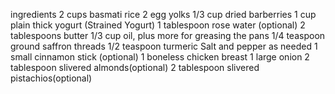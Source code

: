 ingredients
2 cups basmati rice
2 egg yolks
1/3 cup dried barberries
1 cup plain thick yogurt (Strained Yogurt)
1 tablespoon rose water (optional)
2 tablespoons butter
1/3 cup oil, plus more for greasing the pans
1/4 teaspoon ground saffron threads
1/2 teaspoon turmeric
Salt and pepper as needed
1 small cinnamon stick (optional)
1 boneless chicken breast
1 large onion
2 tablespoon slivered almonds(optional)
2 tablespoon slivered pistachios(optional)
